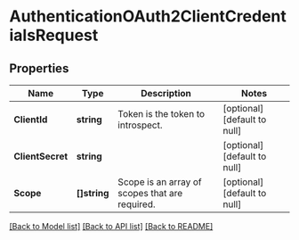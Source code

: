 # AuthenticationOAuth2ClientCredentialsRequest

## Properties
Name | Type | Description | Notes
------------ | ------------- | ------------- | -------------
**ClientId** | **string** | Token is the token to introspect. | [optional] [default to null]
**ClientSecret** | **string** |  | [optional] [default to null]
**Scope** | **[]string** | Scope is an array of scopes that are required. | [optional] [default to null]

[[Back to Model list]](../README.md#documentation-for-models) [[Back to API list]](../README.md#documentation-for-api-endpoints) [[Back to README]](../README.md)


